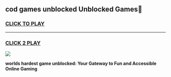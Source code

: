 
## cod games unblocked Unblocked Games👋
<h3>
<a href="https://premium.freeplayer.one?title=cod_games_unblocked&ref=16F">CLICK TO PLAY</a></h3>
<hr>

<h3>
<a href="https://premium.freeplayer.one?title=cod_games_unblocked&ref=16F">CLICK 2 PLAY</a>
  
</h3>

<a href="https://premium.freeplayer.one?title=cod_games_unblocked&ref=16F/"><img src="https://clearcache.store/games.png"></a>


**worlds hardest game unblocked: Your Gateway to Fun and Accessible Online Gaming**
